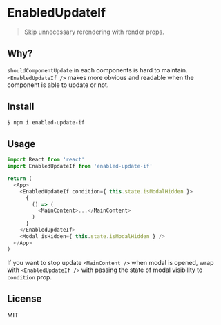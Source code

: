 # EnabledUpdateIf

> Skip unnecessary rerendering with render props.

## Why?

`shouldComponentUpdate` in each components is hard to maintain. `<EnabledUpdateIf />` makes more obvious and readable when the component is able to update or not.

## Install

```sh
$ npm i enabled-update-if
```

## Usage

```js
import React from 'react'
import EnabledUpdateIf from 'enabled-update-if'

return (
  <App>
    <EnabledUpdateIf condition={ this.state.isModalHidden }>
      {
        () => (
          <MainContent>...</MainContent>
        )
      }
    </EnabledUpdateIf>
    <Modal isHidden={ this.state.isModalHidden } />
  </App>
)
```

If you want to stop update `<MainContent />` when modal is opened, wrap with `<EnabledUpdateIf />` with passing the state of modal visibility to `condition` prop.


## License

MIT